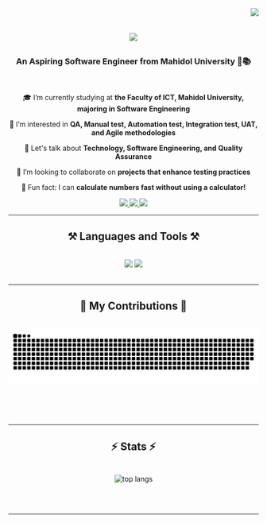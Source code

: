 <img align="right" src="https://visitor-badge.laobi.icu/badge?page_id=buritbest123.buritbest123" />

<h1 align="center">
    <img src="https://readme-typing-svg.herokuapp.com?font=Fira+Code&size=21&pause=1000&color=70B227&width=435&lines=Hi+There!+%F0%9F%91%8B+++My+name+is+Best+%F0%9F%92%BB%E2%9C%A8" />
</h1>

<h3 align="center">An Aspiring Software Engineer from Mahidol University 🚀📚</h3>

<br/>

<div align="center">
 
 🎓 I’m currently studying at **the Faculty of ICT, Mahidol University, majoring in Software Engineering**
 
 🌱 I’m interested in **QA, Manual test, Automation test, Integration test, UAT, and Agile methodologies**
 
 💬 Let's talk about **Technology, Software Engineering, and Quality Assurance**
 
 🤝 I’m looking to collaborate on **projects that enhance testing practices**
 
 🧮 Fun fact: I can **calculate numbers fast without using a calculator!**

 </div>
 
<div align="center"> 
  <a href="mailto:burit.sih@gmail.com">
    <img src="https://img.shields.io/badge/Gmail-D14836?style=for-the-badge&logo=gmail&logoColor=white" />
  </a>
  <a href="https://linkedin.com/in/burit-sihabut-best" target="_blank">
    <img src="https://img.shields.io/badge/LinkedIn-0077B5?style=for-the-badge&logo=linkedin&logoColor=white" target="_blank" />
  </a>
   <a href="https://www.linkedin.com/in/burit-sihabut-best/overlay/1635555072571/single-media-viewer/?profileId=ACoAADfSILIB9DQz7LxtkZhjUa4g4qqFi7AuFCQ" target="_blank">
     <img src="https://img.shields.io/badge/Portfolio-FF5722?style=for-the-badge&logo=todoist&logoColor=white" target="_blank" /> <!-- sqlite, safari, google-chrome are other good icon options -->
  </a>
</div>

<hr/>

<h2 align="center">⚒️ Languages and Tools ⚒️</h2>
<br/>
<div align="center">
    <img src="https://skillicons.dev/icons?i=aws,js,python,mysql,java,git,github,c,r,elasticsearch,nodejs,mongodb,flutter,dart,firebase" />
    <img src="https://skillicons.dev/icons?i=vscode,react,bootstrap,mui,figma,html,css,premiere,photoshop,illustrator,ae" /><br>
</div>

<br/>
<hr/>

<div align="center">
  <h2>🐍 My Contributions 🐍</h2>
  <br>
  <img alt="snake eating my contributions" src="https://raw.githubusercontent.com/buritbest123/buritbest123/output/github-contribution-grid-snake.svg" />
  
  <br/><br/><br/>
</div>

<hr/>

<h2 align="center">⚡ Stats ⚡</h2>
<br>
<div align="center">
    <img width=325 align="center" src="https://github-readme-stats.vercel.app/api/top-langs/?username=buritbest123&langs_count=10&title_color=0891b2&text_color=ffffff&icon_color=0891b2&bg_color=1c1917&hide_border=true&locale=en&custom_title=Top%20%Languages" alt="top langs" />
</div>

<br/><br/>

<hr/>

<br/>
<br/>
